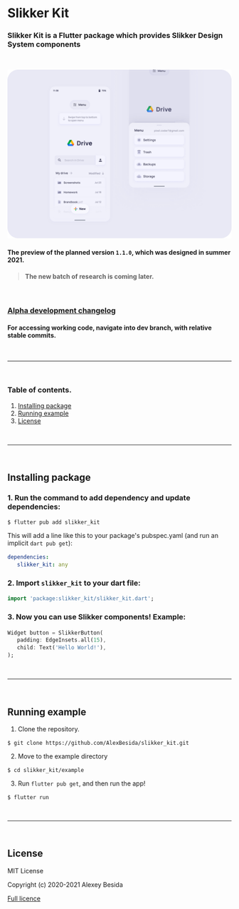 # **Slikker Kit**
### Slikker Kit is a Flutter package which provides Slikker Design System components

<br>

![UI Preview](./res/Preview.png)
#### The preview of the planned version `1.1.0`, which was designed in summer 2021.
> #### The new batch of research is coming later.

<br>

### [Alpha development changelog](1.1.0-alpha-CHANGELOG.md)
#### For accessing **working code**, navigate into **dev branch**, with relative stable commits.


<br>

___

<br>

### Table of contents.
1. [Installing package](#installing-package)
2. [Running example](#running-example)
3. [License](#license)

<br>

___

<br>

## Installing package

### 1. Run the command to add dependency and update dependencies:
```shell
$ flutter pub add slikker_kit
```
This will add a line like this to your package's pubspec.yaml (and run an implicit `dart pub get`): 
```yaml
dependencies:
   slikker_kit: any
```

### 2. Import `slikker_kit` to your dart file:
```dart
import 'package:slikker_kit/slikker_kit.dart';
```
### 3. Now you can use Slikker components! Example:

```dart
Widget button = SlikkerButton(
   padding: EdgeInsets.all(15),
   child: Text('Hello World!'),
);
```

<br>

___


<br>

## Running example

1. Clone the repository.
```shell
$ git clone https://github.com/AlexBesida/slikker_kit.git
```

2. Move to the example directory
```shell
$ cd slikker_kit/example
```

3. Run `flutter pub get`, and then run the app!
```shell
$ flutter run
```

<br>

___

<br>

## License
MIT License

Copyright (c) 2020-2021 Alexey Besida

[Full licence](LICENSE.md)